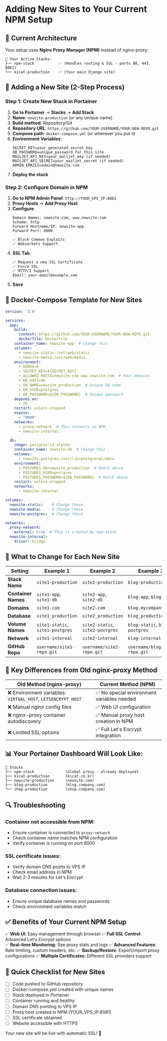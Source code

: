 # Adding New Sites to Your Current NPM Setup

## 🎯 Current Architecture

Your setup uses **Nginx Proxy Manager (NPM)** instead of nginx-proxy:

```
📁 Your Active Stacks:
├── npm-stack           ✅ (Handles routing & SSL - ports 80, 443, 8081)
└── kicat-production    ✅ (Your main Django site)
```

## 🚀 Adding a New Site (2-Step Process)

### **Step 1: Create New Stack in Portainer**

1. **Go to Portainer** → **Stacks** → **Add Stack**
2. **Name**: `newsite-production` (or any unique name)
3. **Build method**: Repository/Git
4. **Repository URL**: `https://github.com/YOUR-USERNAME/YOUR-NEW-REPO.git`
5. **Compose path**: `docker-compose.yml` (or wherever you put it)
6. **Environment Variables**:
   ```
   SECRET_KEY=your_generated_secret_key
   DB_PASSWORD=unique_password_for_this_site
   MAILJET_API_KEY=your_mailjet_key (if needed)
   MAILJET_API_SECRET=your_mailjet_secret (if needed)
   ADMIN_EMAILS=admin@newsite.com
   ```
7. **Deploy the stack**

### **Step 2: Configure Domain in NPM**

1. **Go to NPM Admin Panel**: `http://YOUR_VPS_IP:8081`
2. **Proxy Hosts** → **Add Proxy Host**
3. **Configure**:
   ```
   Domain Names: newsite.com, www.newsite.com
   Scheme: http
   Forward Hostname/IP: newsite-app
   Forward Port: 8000
   
   ✅ Block Common Exploits
   ✅ Websockets Support
   ```
4. **SSL Tab**:
   ```
   ✅ Request a new SSL Certificate
   ✅ Force SSL
   ✅ HTTP/2 Support
   Email: your-email@example.com
   ```
5. **Save**

## 📝 Docker-Compose Template for New Sites

```yaml
version: '3.8'

services:
  app:
    build:
      context: https://github.com/YOUR-USERNAME/YOUR-NEW-REPO.git
      dockerfile: Dockerfile
    container_name: newsite-app  # Change this
    volumes:
      - newsite-static:/vol/web/static
      - newsite-media:/vol/web/media
    environment:
      - DEBUG=0
      - SECRET_KEY=${SECRET_KEY}
      - ALLOWED_HOSTS=newsite.com www.newsite.com  # Your domains
      - DB_HOST=db
      - DB_NAME=newsite_production  # Unique DB name
      - DB_USER=postgres
      - DB_PASSWORD=${DB_PASSWORD}  # Unique password
    depends_on:
      - db
    restart: unless-stopped
    expose:
      - "8000"
    networks:
      - proxy-network  # This connects to NPM
      - newsite-internal

  db:
    image: postgres:13-alpine
    container_name: newsite-db  # Change this
    volumes:
      - newsite-postgres:/var/lib/postgresql/data
    environment:
      - POSTGRES_DB=newsite_production  # Match above
      - POSTGRES_USER=postgres
      - POSTGRES_PASSWORD=${DB_PASSWORD}  # Match above
    restart: unless-stopped
    networks:
      - newsite-internal

volumes:
  newsite-static:    # Change these
  newsite-media:     # Change these
  newsite-postgres:  # Change these

networks:
  proxy-network:
    external: true  # This is created by npm-stack
  newsite-internal:
    driver: bridge
```

## 🔧 What to Change for Each New Site

| Setting | Example 1 | Example 2 | Example 3 |
|---------|-----------|-----------|-----------|
| **Stack Name** | `site1-production` | `site2-production` | `blog-production` |
| **Container Names** | `site1-app`, `site1-db` | `site2-app`, `site2-db` | `blog-app`, `blog-db` |
| **Domains** | `site1.com` | `site2.com` | `blog.mycompany.com` |
| **Database** | `site1_production` | `site2_production` | `blog_production` |
| **Volume Names** | `site1-static`, `site1-postgres` | `site2-static`, `site2-postgres` | `blog-static`, `blog-postgres` |
| **Network** | `site1-internal` | `site2-internal` | `blog-internal` |
| **GitHub Repo** | `username/site1-repo.git` | `username/site2-repo.git` | `username/blog-repo.git` |

## 🎯 Key Differences from Old nginx-proxy Method

| Old Method (nginx-proxy) | Current Method (NPM) |
|--------------------------|----------------------|
| ❌ Environment variables: `VIRTUAL_HOST`, `LETSENCRYPT_HOST` | ✅ No special environment variables needed |
| ❌ Manual nginx config files | ✅ Web UI configuration |
| ❌ nginx-proxy container autodiscovery | ✅ Manual proxy host creation in NPM |
| ❌ Limited SSL options | ✅ Full Let's Encrypt integration |

## 📊 Your Portainer Dashboard Will Look Like:

```
📁 Stacks
├── npm-stack              (Global proxy - already deployed)
├── kicat-production       (kicat.co.kr)
├── newsite-production     (newsite.com)
├── blog-production        (blog.company.com)
└── shop-production        (shop.company.com)
```

## 🔍 Troubleshooting

### **Container not accessible from NPM:**
- Ensure container is connected to `proxy-network`
- Check container name matches NPM configuration
- Verify container is running on port 8000

### **SSL certificate issues:**
- Verify domain DNS points to VPS IP
- Check email address in NPM
- Wait 2-3 minutes for Let's Encrypt

### **Database connection issues:**
- Ensure unique database names and passwords
- Check environment variables match

## ✅ Benefits of Your Current NPM Setup

✅ **Web UI**: Easy management through browser
✅ **Full SSL Control**: Advanced Let's Encrypt options  
✅ **Real-time Monitoring**: See proxy stats and logs
✅ **Advanced Features**: Rate limiting, custom headers, etc.
✅ **Backup/Restore**: Export/import proxy configurations
✅ **Multiple Certificates**: Different SSL providers support

## 🚀 Quick Checklist for New Sites

- [ ] Code pushed to GitHub repository
- [ ] Docker-compose.yml created with unique names
- [ ] Stack deployed in Portainer
- [ ] Container running and healthy
- [ ] Domain DNS pointing to VPS IP
- [ ] Proxy host created in NPM (YOUR_VPS_IP:8081)
- [ ] SSL certificate obtained
- [ ] Website accessible with HTTPS

Your new site will be live with automatic SSL! 🎉 
